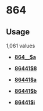 # 864

## Usage

1,061 values

-   **[864\_\_$a](../../tags/864/864__a-1.md)**  

-   **[86441$8](../../tags/864/864418-2.md)**  

-   **[86441$a](../../tags/864/86441a-3.md)**  

-   **[86441$b](../../tags/864/86441b-4.md)**  

-   **[86441$i](../../tags/864/86441i-5.md)**  


